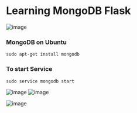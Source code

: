 # Learning MongoDB Flask

![image](https://user-images.githubusercontent.com/80549753/228181800-c402bc96-93dc-4f92-99d1-b00c327f9f55.png)

<!-- ![image](https://user-images.githubusercontent.com/80549753/228182747-ef0bcff4-89f4-479e-ab49-e96921a49e87.png) -->

### MongoDB on  Ubuntu
```
sudo apt-get install mongodb
```
### To start Service
```
sudo service mongodb start
```
![image](https://user-images.githubusercontent.com/80549753/228185731-b8774702-5ad9-4c74-91f1-3877944623fc.png)
![image](https://user-images.githubusercontent.com/80549753/228186313-bde7f4de-0884-45f2-8752-f5a35c82e86b.png)

![image](https://user-images.githubusercontent.com/80549753/228191657-300c6fad-d484-44ae-af2c-e90da6d6ba30.png)
